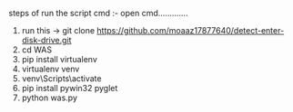 steps of run the script cmd :- 
open cmd............. 
1) run this -> git clone https://github.com/moaaz17877640/detect-enter-disk-drive.git
2) cd WAS
3) pip install virtualenv
4) virtualenv venv
5) venv\Scripts\activate
6) pip install pywin32 pyglet
7) python was.py
